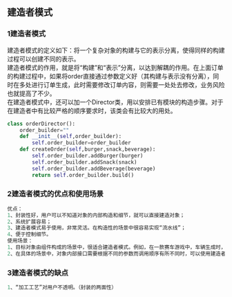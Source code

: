 ## 建造者模式
### 1建造者模式
建造者模式的定义如下：将一个复杂对象的构建与它的表示分离，使得同样的构建过程可以创建不同的表示。<br />
建造者模式的作用，就是将“构建”和“表示”分离，以达到解耦的作用。在上面订单的构建过程中，如果将order直接通过参数定义好（其构建与表示没有分离），同时在多处进行订单生成，此时需要修改订单内容，则需要一处处去修改，业务风险也就提高了不少。<br />
在建造者模式中，还可以加一个Director类，用以安排已有模块的构造步骤。对于在建造者中有比较严格的顺序要求时，该类会有比较大的用处。
```python
class orderDirector():
    order_builder=""
    def __init__(self,order_builder):
        self.order_builder=order_builder
    def createOrder(self,burger,snack,beverage):
        self.order_builder.addBurger(burger)
        self.order_builder.addSnack(snack)
        self.order_builder.addBeverage(beverage)
        return self.order_builder.build()
```
### 2建造者模式的优点和使用场景
```python
优点：
1、封装性好，用户可以不知道对象的内部构造和细节，就可以直接建造对象；
2、系统扩展容易；
3、建造者模式易于使用，非常灵活。在构造性的场景中很容易实现“流水线”；
4、便于控制细节。
使用场景：
1、目标对象由组件构成的场景中，很适合建造者模式。例如，在一款赛车游戏中，车辆生成时，需要根据级别、环境等，选择轮胎、悬挂、骨架等部件，构造一辆“赛车”；
2、在具体的场景中，对象内部接口需要根据不同的参数而调用顺序有所不同时，可以使用建造者模式。例如：一个植物养殖器系统，对于某些不同的植物，浇水、施加肥料的顺序要求可能会不同，因而可以在Director中维护一个类似于队列的结构，在实例化时作为参数代入到具体建造者中。
```
### 3建造者模式的缺点
```python
1、“加工工艺”对用户不透明。（封装的两面性）
```
### 